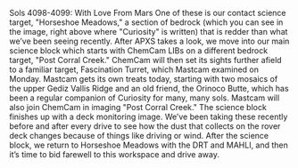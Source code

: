 Sols 4098-4099: With Love From Mars 
 One of these is our contact science target, "Horseshoe Meadows," a section of bedrock (which you can see in the image, right above where "Curiosity" is written) that is redder than what we’ve been seeing recently. After APXS takes a look, we move into our main science block which starts with ChemCam LIBs on a different bedrock target, "Post Corral Creek." ChemCam will then set its sights further afield to a familiar target, Fascination Turret, which Mastcam examined on Monday. Mastcam gets its own treats today, starting with two mosaics of the upper Gediz Vallis Ridge and an old friend, the Orinoco Butte, which has been a regular companion of Curiosity for many, many sols. Mastcam will also join ChemCam in imaging "Post Corral Creek." The science block finishes up with a deck monitoring image. We’ve been taking these recently before and after every drive to see how the dust that collects on the rover deck changes because of things like driving or wind. After the science block, we return to Horseshoe Meadows with the DRT and MAHLI, and then it’s time to bid farewell to this workspace and drive away.